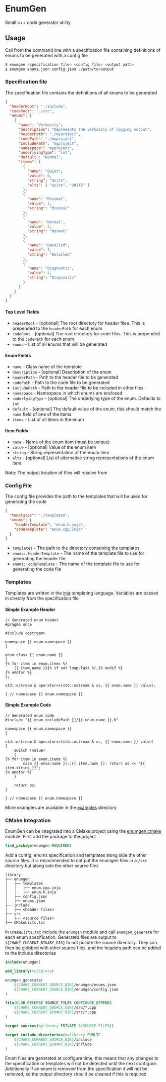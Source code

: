 ﻿# EnumGen

Small c++ code generator utility

## Usage

Call from the command line with a specification file containing definitions of enums to be generated with a config file

```bash
$ enumgen <specification file> <config file> <output path>
$ enumgen enums.json config.json ./path/to/output
```

### Specification file

The specification file contains the definitions of all enums to be generated

```json
{
  "headerRoot": "./include",
  "codeRoot": "./src",
  "enums": [
    {
      "name": "Verbosity",
      "description": "Represents the verbosity of logging output",
      "headerPath": "./myproject",
      "codePath": "./myproject",
      "includePath": "myproject",
      "namespace": "myproject",
      "underlyingType": "int",
      "default": "Normal",
      "items": [
        {
          "name": "Quiet",
          "value": 0,
          "string": "Quite",
          "alts": [ "quite", "QUITE" ]
        },
        {
          "name": "Minimal",
          "value": 1,
          "string": "Minimal"
        },
        {
          "name": "Normal",
          "value": 2,
          "string": "Normal"
        },
        {
          "name": "Detailed",
          "value": 3,
          "string": "Detailed"
        },
        {
          "name": "Diagnostic",
          "value": 4,
          "string": "Diagnostic"
        }
      ]
    }
  ]
}
```

#### Top Level Fields

* `headerRoot` - [optional] The root directory for header files. This is prepended to the `headerPath` for each enum
* `codeRoot` - [optional] The root directory for code files. This is prepended to the `codePath` for each enum
* `enums` - List of all enums that will be generated

#### Enum Fields

* `name` - Class name of the template
* `description` - [optional] Description of the enum
* `headerPath` - Path to the header file to be generated
* `codePath` - Path to the code file to be generated
* `includePath` - Path to the header file to be included in other files
* `namespace` - Namespace in which enums are enclosed
* `underlyingType` - [optional] The underlying type of the enum. Defaults to `int`
* `default` - [optional] The default value of the enum, this should match the `name` field of one of the items
* `items` - List of all items in the enum

#### Item Fields

* `name` - Name of the enum item (must be unique)
* `value` - [optional] Value of the enum item
* `string` - String representation of the enum item
* `alts` - [optional] List of alternative string representations of the enum item

Note: The output location of files will resolve from <outputPath>

### Config File

The config file provides the path to the templates that will be used for generating the code

```json
{
  "templates": "./templates",
  "enums": {
    "headerTemplate": "enum.h.inja",
    "codeTemplate": "enum.cpp.inja"
  }
}
```

* `templates` - The path to the directory containing the templates
* `enums::headerTemplate` - The name of the template file to use for generating the header file
* `enums::codeTemplate` - The name of the template file to use for generating the code file

### Templates

Templates are written in the [inja](https://github.com/pantor/inja) templating language. Variables are passed in 
directly from the specification file

#### Simple Example Header

```inja
// Generated enum header
#pragma once

#include <ostream>

namespace {{ enum.namespace }}
{

enum class {{ enum.name }}
{
{% for item in enum.items %}
    {{ item.name }}{% if not loop.last %},{% endif %}
{% endfor %}
};

std::ostream & operator<<(std::ostream & os, {{ enum.name }} value);

} // namespace {{ enum.namespace }}
```

#### Simple Example Code

```inja
// Generated enum code
#include "{{ enum.includePath }}/{{ enum.name }}.h"

namespace {{ enum.namespace }}
{

std::ostream & operator<<(std::ostream & os, {{ enum.name }} value)
{
    switch (value)
    {
{% for item in enum.items %}
        case {{ enum.name }}::{{ item.name }}: return os << "{{ item.string }}";
{% endfor %}
    }

    return os;
}

} // namespace {{ enum.namespace }}
```

More examples are available in the [examples](examples) directory

### CMake Integration

EnumGen can be integrated into a CMake project using the [enumgen.cmake](cmake/enumgen-functions.cmake) module. First
add the package to the project

```cmake
find_package(enumgen REQUIRED)
```

Add a config, enums specification and templates along side the other source files. It is recommended to not put the
enumgen files in a `/src` directory but along side the other source files

```
library
├── enumgen
│   ├── templates
│   │   ├── enum.cpp.inja
│   │   ├── enum.h.inja
│   ├── config.json
│   ├── enums.json
├── include
│   ├── <header files>
├── src
│   ├── <source files>
├── CMakeLists.txt
```

In `CMakeLists.txt` include the `enumgen` module and call `enumgen_generate` for each enum specification. Generated 
files are output to `${CMAKE_CURRENT_BINARY_DIR}` to not pollute the source directory. They can then be globbed with
other source files, and the headers path can be added to the include directories

```cmake
include(enumgen)

add_library(mylibrary)

enumgen_generate(
    ${CMAKE_CURRENT_SOURCE_DIR}/enumgen/enums.json
    ${CMAKE_CURRENT_SOURCE_DIR}/enumgen/config.json
)

file(GLOB_RECURSE SOURCE_FILES CONFIGURE_DEPENDS
    ${CMAKE_CURRENT_SOURCE_DIR}/src/*.cpp
    ${CMAKE_CURRENT_BINARY_DIR}/src/*.cpp
)

target_sources(mylibrary PRIVATE ${SOURCE_FILES})

target_include_directories(mylibrary PUBLIC
    ${CMAKE_CURRENT_SOURCE_DIR}/include
    ${CMAKE_CURRENT_BINARY_DIR}/include
)
```

Enum files are generated at configure time, this means that any changes to the specification or templates will not be
detected until the next configure. Additionally if an enum is removed from the specification it will not be removed, so
the output directory should be cleaned if this is required